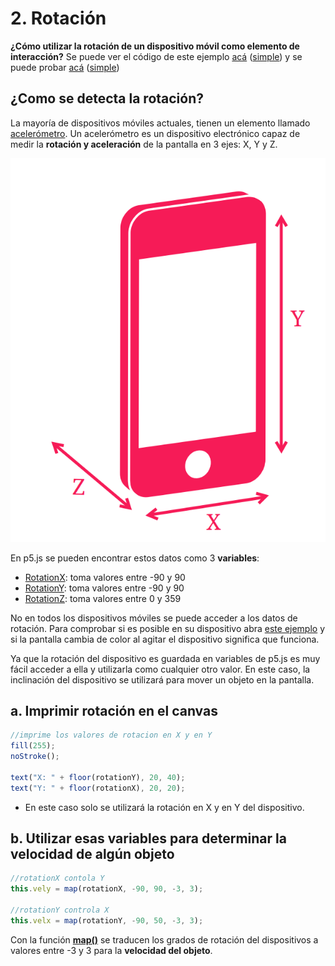 # 2. Rotación

**¿Cómo utilizar la rotación de un dispositivo móvil como elemento de interacción?** Se puede ver el código de este ejemplo [acá](http://alpha.editor.p5js.org/laurajunco/sketches/rkbRR5DyG) \([simple](https://editor.p5js.org/laurajunco/sketches/rJ4jtmucX)\) y se puede probar [acá](http://alpha.editor.p5js.org/full/rkbRR5DyG)  \([simple](https://editor.p5js.org/full/rJ4jtmucX)\)

## ¿Como se detecta la rotación?

La mayoría de dispositivos móviles actuales, tienen un elemento llamado [acelerómetro](https://www.youtube.com/watch?v=KZVgKu6v808). Un acelerómetro es un dispositivo electrónico capaz de medir la **rotación y aceleración** de la pantalla en 3 ejes: X, Y y Z.

![](../../.gitbook/assets/recorte-1.PNG)

En p5.js se pueden encontrar estos datos como 3 **variables**:

* [RotationX](https://p5js.org/reference/#/p5/rotationX): toma valores entre -90 y 90 
* [RotationY](https://p5js.org/reference/#/p5/rotationY): toma valores entre -90 y 90 
* [RotationZ](https://p5js.org/reference/#/p5/rotationZ): toma valores entre 0 y 359

No en todos los dispositivos móviles se puede acceder a los datos de rotación. Para comprobar si es posible en su dispositivo abra [este ejemplo](https://p5js.org/examples/mobile-acceleration-color.html) y si la pantalla cambia de color al agitar el dispositivo significa que funciona.

Ya que la rotación del dispositivo es guardada en variables de p5.js es muy fácil acceder a ella y utilizarla como cualquier otro valor. En este caso, la inclinación del dispositivo se utilizará para mover un objeto en la pantalla.

## a.  Imprimir rotación en el canvas

```javascript
//imprime los valores de rotacion en X y en Y
fill(255);
noStroke();

text("X: " + floor(rotationY), 20, 40);
text("Y: " + floor(rotationX), 20, 20);
```

* En este caso solo se utilizará la rotación en X y en Y del dispositivo.

## b.  Utilizar esas variables para determinar la velocidad de algún objeto

```javascript
//rotationX contola Y
this.vely = map(rotationX, -90, 90, -3, 3);

//rotationY controla X
this.velx = map(rotationY, -90, 50, -3, 3);
```

Con la función [**map\(\)**](https://p5js.org/reference/#/p5/map) se traducen los grados de rotación del dispositivos a valores entre -3 y 3 para la **velocidad del objeto**.

